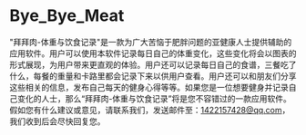 # Bye_Bye_Meat
"拜拜肉-体重与饮食记录"是一款为广大苦恼于肥胖问题的亚健康人士提供辅助的应用软件。用户可以使用本软件记录每日自己的体重变化，这些变化将会以图表的形式展现，为用户带来更直观的体验。用户还可以记录每日自己的食谱，三餐吃了什么，每餐的重量和卡路里都会记录下来以供用户查看。用户还可以和朋友们分享这些相关的信息，发布自己每天的健身心得等等。如果您是一位想要健身并记录自己变化的人士，那么“拜拜肉-体重与饮食记录”将是您不容错过的一款应用软件。
假如您有什么建议或意见，请联系我们，发送邮件至：1422157428@qq.com，我们收到后会尽快回复您。
